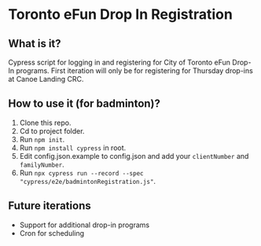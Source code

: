 # Toronto eFun Drop In Registration

## What is it? 
Cypress script for logging in and registering for City of Toronto eFun Drop-In programs. First iteration will only be for registering for Thursday drop-ins at Canoe Landing CRC. 

## How to use it (for badminton)? 
1. Clone this repo.
2. Cd to project folder. 
3. Run `npm init`.
4. Run `npm install cypress` in root. 
5. Edit config.json.example to config.json and add your `clientNumber` and `familyNumber`.
6. Run `npx cypress run --record --spec "cypress/e2e/badmintonRegistration.js"`.

## Future iterations
* Support for additional drop-in programs
* Cron for scheduling 

